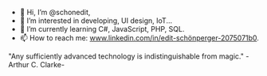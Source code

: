 - 👋 Hi, I’m @schonedit,
- 👀 I’m interested in developing, UI design, IoT...
- 🌱 I’m currently learning C#, JavaScript, PHP, SQL.
- 📫 How to reach me: www.linkedin.com/in/edit-schönperger-2075071b0.

 "Any sufficiently advanced technology is indistinguishable from magic." -Arthur C. Clarke-
